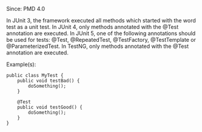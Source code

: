 Since: PMD 4.0

In JUnit 3, the framework executed all methods which started with the word test as a unit test.
In JUnit 4, only methods annotated with the @Test annotation are executed.
In JUnit 5, one of the following annotations should be used for tests: @Test, @RepeatedTest, @TestFactory, @TestTemplate or @ParameterizedTest.
In TestNG, only methods annotated with the @Test annotation are executed.

Example(s):
```
public class MyTest {
    public void testBad() {
        doSomething();
    }

    @Test
    public void testGood() {
        doSomething();
    }
}
```
